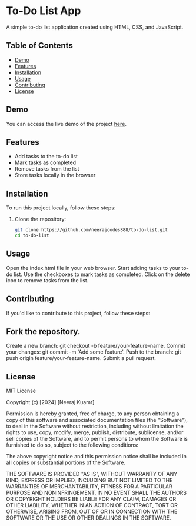 # To-Do List App

A simple to-do list application created using HTML, CSS, and JavaScript.

## Table of Contents

- [Demo](#demo)
- [Features](#features)
- [Installation](#installation)
- [Usage](#usage)
- [Contributing](#contributing)
- [License](#license)

## Demo

You can access the live demo of the project [here](<insert-your-github-pages-link>).

## Features

- Add tasks to the to-do list
- Mark tasks as completed
- Remove tasks from the list
- Store tasks locally in the browser

## Installation

To run this project locally, follow these steps:

1. Clone the repository:

   ```bash
   git clone https://github.com/neerajcodes888/to-do-list.git
   cd to-do-list
   ```
  
## Usage
Open the index.html file in your web browser.
Start adding tasks to your to-do list.
Use the checkboxes to mark tasks as completed.
Click on the delete icon to remove tasks from the list.
## Contributing
If you'd like to contribute to this project, follow these steps:

## Fork the repository.
Create a new branch: git checkout -b feature/your-feature-name.
Commit your changes: git commit -m 'Add some feature'.
Push to the branch: git push origin feature/your-feature-name.
Submit a pull request.
## License
MIT License

Copyright (c) [2024] [Neeraj Kuamr]

Permission is hereby granted, free of charge, to any person obtaining a copy
of this software and associated documentation files (the "Software"), to deal
in the Software without restriction, including without limitation the rights
to use, copy, modify, merge, publish, distribute, sublicense, and/or sell
copies of the Software, and to permit persons to whom the Software is
furnished to do so, subject to the following conditions:

The above copyright notice and this permission notice shall be included in all
copies or substantial portions of the Software.

THE SOFTWARE IS PROVIDED "AS IS", WITHOUT WARRANTY OF ANY KIND, EXPRESS OR
IMPLIED, INCLUDING BUT NOT LIMITED TO THE WARRANTIES OF MERCHANTABILITY,
FITNESS FOR A PARTICULAR PURPOSE AND NONINFRINGEMENT. IN NO EVENT SHALL THE
AUTHORS OR COPYRIGHT HOLDERS BE LIABLE FOR ANY CLAIM, DAMAGES OR OTHER
LIABILITY, WHETHER IN AN ACTION OF CONTRACT, TORT OR OTHERWISE, ARISING FROM,
OUT OF OR IN CONNECTION WITH THE SOFTWARE OR THE USE OR OTHER DEALINGS IN THE
SOFTWARE.

